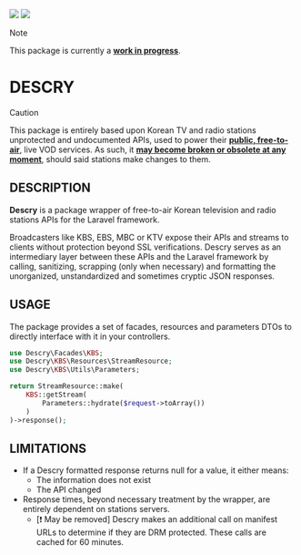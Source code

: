 <p>
    <img src=https://img.shields.io/badge/PHP-8.3-%237A86B8?logo=php&logoColor=FFF />
    <img src=https://img.shields.io/badge/Laravel-11-%23FF2D20?logo=laravel&logoColor=FFF />
</p>

> [!NOTE]
> This package is currently a <ins>__work in progress__</ins>.

# __DESCRY__

> [!CAUTION]
> This package is entirely based upon Korean TV and radio stations unprotected and undocumented APIs, used to power their <ins>__public, free-to-air__</ins>, live VOD services. As such, it <ins>__may become broken or obsolete at any moment__</ins>, should said stations make changes to them.

## __DESCRIPTION__

__Descry__ is a package wrapper of free-to-air Korean television and radio stations APIs for the Laravel framework.

Broadcasters like KBS, EBS, MBC or KTV expose their APIs and streams to clients without protection beyond SSL verifications. Descry serves as an intermediary layer between these APIs and the Laravel framework by calling, sanitizing, scrapping (only when necessary) and formatting the unorganized, unstandardized and sometimes cryptic JSON responses.

## __USAGE__

The package provides a set of facades, resources and parameters DTOs to directly interface with it in your controllers.

```php
use Descry\Facades\KBS;
use Descry\KBS\Resources\StreamResource;
use Descry\KBS\Utils\Parameters;

return StreamResource::make(
    KBS::getStream(
        Parameters::hydrate($request->toArray())
    )
)->response();
```

## __LIMITATIONS__
- If a Descry formatted response returns null for a value, it either means:
    - The information does not exist
    - The API changed
- Response times, beyond necessary treatment by the wrapper, are entirely dependent on stations servers.
    - [:exclamation: May be removed] Descry makes an additional call on manifest URLs to determine if they are DRM protected. These calls are cached for 60 minutes.
